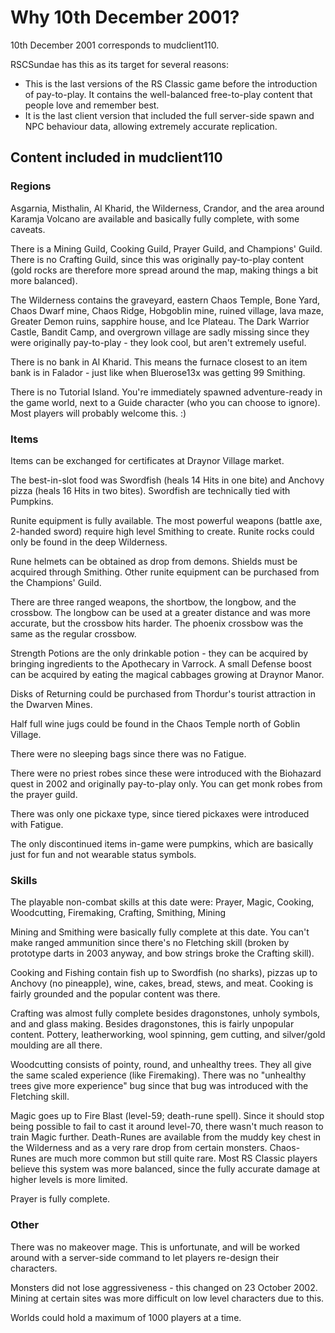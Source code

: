 Why 10th December 2001?
=======================

10th December 2001 corresponds to mudclient110.

RSCSundae has this as its target for several reasons:

- This is the last versions of the RS Classic game before the
  introduction of pay-to-play.
  It contains the well-balanced free-to-play content that people love
  and remember best.
- It is the last client version that included the full
  server-side spawn and NPC behaviour data, allowing
  extremely accurate replication.

Content included in mudclient110
--------------------------------

### Regions

Asgarnia, Misthalin, Al Kharid, the Wilderness, Crandor,
and the area around Karamja Volcano are available and basically
fully complete, with some caveats.

There is a Mining Guild, Cooking Guild, Prayer Guild, and Champions' Guild.
There is no Crafting Guild, since this was originally pay-to-play
content (gold rocks are therefore more spread around the map,
making things a bit more balanced).

The Wilderness contains the graveyard, eastern Chaos Temple, Bone Yard,
Chaos Dwarf mine, Chaos Ridge, Hobgoblin mine, ruined village,
lava maze, Greater Demon ruins, sapphire house, and Ice Plateau.
The Dark Warrior Castle, Bandit Camp, and overgrown village are sadly
missing since they were originally pay-to-play - they look cool, but
aren't extremely useful.

There is no bank in Al Kharid.  This means the furnace closest
to an item bank is in Falador - just like when Bluerose13x was getting
99 Smithing.

There is no Tutorial Island. You're immediately spawned
adventure-ready in the game world, next to a Guide character (who
you can choose to ignore).  Most players will probably welcome this. :)

### Items

Items can be exchanged for certificates at Draynor Village market.

The best-in-slot food was Swordfish (heals 14 Hits in one bite) and
Anchovy pizza (heals 16 Hits in two bites).
Swordfish are technically tied with Pumpkins.

Runite equipment is fully available.  The most powerful weapons
(battle axe, 2-handed sword) require high level Smithing to create.
Runite rocks could only be found in the deep Wilderness.

Rune helmets can be obtained as drop from demons.  Shields must be
acquired through Smithing.  Other runite equipment can be purchased
from the Champions' Guild.

There are three ranged weapons, the shortbow, the longbow, and
the crossbow.  The longbow can be used at a greater distance
and was more accurate, but the crossbow hits harder.
The phoenix crossbow was the same as the regular crossbow.

Strength Potions are the only drinkable potion - they can be acquired
by bringing ingredients to the Apothecary in Varrock.  A small Defense
boost can be acquired by eating the magical cabbages growing at Draynor
Manor.

Disks of Returning could be purchased from Thordur's tourist
attraction in the Dwarven Mines.

Half full wine jugs could be found in the Chaos Temple north
of Goblin Village.

There were no sleeping bags since there was no Fatigue.

There were no priest robes since these were introduced with the
Biohazard quest in 2002 and originally pay-to-play only.
You can get monk robes from the prayer guild.

There was only one pickaxe type, since tiered pickaxes were introduced
with Fatigue.

The only discontinued items in-game were pumpkins, which are
basically just for fun and not wearable status symbols.

### Skills

The playable non-combat skills at this date were:
Prayer, Magic, Cooking, Woodcutting, Firemaking, Crafting,
Smithing, Mining

Mining and Smithing were basically fully complete at this date.
You can't make ranged ammunition since there's no Fletching skill
(broken by prototype darts in 2003 anyway, and bow strings broke
the Crafting skill).

Cooking and Fishing contain fish up to Swordfish (no sharks),
pizzas up to Anchovy (no pineapple), wine, cakes, bread,
stews, and meat.  Cooking is fairly grounded and the popular
content was there.

Crafting was almost fully complete besides dragonstones,
unholy symbols, and and glass making.  Besides dragonstones,
this is fairly unpopular content.  Pottery, leatherworking,
wool spinning, gem cutting, and silver/gold moulding are all there.

Woodcutting consists of pointy, round, and unhealthy trees.
They all give the same scaled experience (like Firemaking).
There was no "unhealthy trees give more experience" bug since
that bug was introduced with the Fletching skill.

Magic goes up to Fire Blast (level-59; death-rune spell).
Since it should stop being possible to fail to cast it
around level-70, there wasn't much reason to train Magic further.
Death-Runes are available from the muddy key chest in the
Wilderness and as a very rare drop from certain monsters.
Chaos-Runes are much more common but still quite rare.
Most RS Classic players believe this system was more balanced,
since the fully accurate damage at higher levels is more limited.

Prayer is fully complete.

### Other

There was no makeover mage.  This is unfortunate, and will
be worked around with a server-side command to let players
re-design their characters.

Monsters did not lose aggressiveness - this changed on
23 October 2002.  Mining at certain sites was more difficult
on low level characters due to this.

Worlds could hold a maximum of 1000 players at a time.
